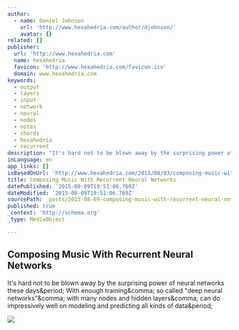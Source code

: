 ```yaml
---
author:
  - name: Daniel Johnson
    url: 'http://www.hexahedria.com/author/djohnson/'
    avatar: {}
related: []
publisher:
  url: 'http://www.hexahedria.com'
  name: hexahedria
  favicon: 'http://www.hexahedria.com/favicon.ico'
  domain: www.hexahedria.com
keywords:
  - output
  - layers
  - input
  - network
  - neural
  - nodes
  - notes
  - chords
  - hexahedria
  - recurrent
description: "It's hard not to be blown away by the surprising power of neural networks these days. With enough training, so called \"deep neural networks\", with many nodes and hidden layers, can do impressively well on modeling and predicting all kinds of data."
inLanguage: en
app_links: []
isBasedOnUrl: 'http://www.hexahedria.com/2015/08/03/composing-music-with-recurrent-neural-networks/'
title: Composing Music With Recurrent Neural Networks
datePublished: '2015-08-09T19:51:06.769Z'
dateModified: '2015-08-09T19:51:06.769Z'
sourcePath: _posts/2015-08-09-composing-music-with-recurrent-neural-networks.md
published: true
_context: 'http://schema.org'
_type: MediaObject

---
```

<article style=""><h1>Composing Music With Recurrent Neural Networks</h1><p>It's hard not to be blown away by the surprising power of neural networks these days&amp;period; With enough training&amp;comma; so called "deep neural networks"&amp;comma; with many nodes and hidden layers&amp;comma; can do impressively well on modeling and predicting all kinds of data&amp;period;</p><img src="http://www.hexahedria.com/wp-content/uploads/2015/08/diags-figure8.pdf.png" /></article>
